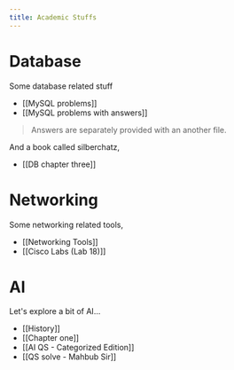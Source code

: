 ```yaml
---
title: Academic Stuffs
---
```


# Database

Some database related stuff
- [[MySQL problems]]
- [[MySQL problems with answers]]

> Answers are separately provided with an another file.

And a book called silberchatz,
- [[DB chapter three]]

# Networking
Some networking related tools,
-  [[Networking Tools]] 
- [[Cisco Labs (Lab 18)]]

# AI
Let's explore a bit of AI...
- [[History]]
- [[Chapter one]]
- [[AI QS - Categorized Edition]]
- [[QS solve - Mahbub Sir]]